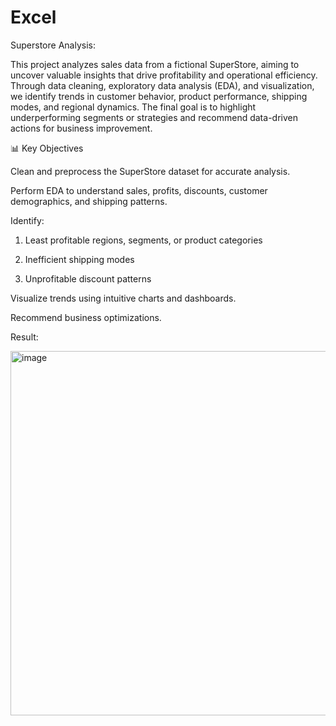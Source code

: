 # Excel
Superstore Analysis:

  This project analyzes sales data from a fictional SuperStore, aiming to uncover valuable insights that drive profitability and operational efficiency. Through data cleaning, exploratory data analysis (EDA), and visualization, we identify trends in customer behavior, product performance, shipping modes, and regional dynamics. The final goal is to highlight underperforming segments or strategies and recommend data-driven actions for business improvement.

📊 Key Objectives

Clean and preprocess the SuperStore dataset for accurate analysis.

Perform EDA to understand sales, profits, discounts, customer demographics, and shipping patterns.

Identify:

1)  Least profitable regions, segments, or product categories

2)  Inefficient shipping modes

3)  Unprofitable discount patterns

Visualize trends using intuitive charts and dashboards.

Recommend business optimizations.

Result:

<img width="1191" height="583" alt="image" src="https://github.com/user-attachments/assets/1d669190-e274-4bc8-8f61-caf85383d9b4" />



